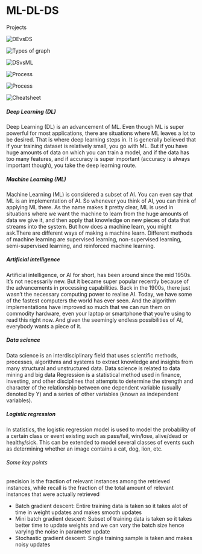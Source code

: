 # ML-DL-DS
Projects

![DEvsDS](DEvsDS.jpeg)

![Types of graph](TypesOfCharts.jpg)

![DSvsML](DSvsML.jpg)

![Process](OverFit.png)

![Process](DS_Process.png)

![Cheatsheet](Cheatsheet_MachineLearning.png)
##### Deep Learning (DL)
Deep Learning (DL) is an advancement of ML. Even though ML is super powerful for most applications, there are situations where ML leaves a lot to be desired. That is where deep learning steps in. It is generally believed that if your training dataset is relatively small, you go with ML. But if you have huge amounts of data on which you can train a model, and if the data has too many features, and if accuracy is super important (accuracy is always important though), you take the deep learning route.

##### Machine Learning (ML)
Machine Learning (ML) is considered a subset of AI. You can even say that ML is an implementation of AI. So whenever you think of AI, you can think of applying ML there. As the name makes it pretty clear, ML is used in situations where we want the machine to learn from the huge amounts of data we give it, and then apply that knowledge on new pieces of data that streams into the system. But how does a machine learn, you might ask.There are different ways of making a machine learn. Different methods of machine learning are supervised learning, non-supervised learning, semi-supervised learning, and reinforced machine learning.

##### Artificial intelligence
Artificial intelligence, or AI for short, has been around since the mid 1950s. It’s not necessarily new. But it became super popular recently because of the advancements in processing capabilities. Back in the 1900s, there just wasn’t the necessary computing power to realise AI. Today, we have some of the fastest computers the world has ever seen. And the algorithm implementations have improved so much that we can run them on commodity hardware, even your laptop or smartphone that you’re using to read this right now. And given the seemingly endless possibilities of AI, everybody wants a piece of it.

##### Data science
Data science is an interdisciplinary field that uses scientific methods, processes, algorithms and systems to extract knowledge and insights from many structural and unstructured data. Data science is related to data mining and big data
Regression is a statistical method used in finance, investing, and other disciplines that attempts to determine the strength and character of the relationship between one dependent variable (usually denoted by Y) and a series of other variables (known as independent variables).

##### Logistic regression 
In statistics, the logistic regression model is used to model the probability of a certain class or event existing such as pass/fail, win/lose, alive/dead or healthy/sick. This can be extended to model several classes of events such as determining whether an image contains a cat, dog, lion, etc.

###### Some key points
precision is the fraction of relevant instances among the retrieved instances, while recall is the fraction of the total amount of relevant instances that were actually retrieved

* Batch gradient descent: Entire training data is taken so it takes alot of time in weight updates and makes smooth updates
* Mini batch gradient descent: Subset of training data is taken so it takes better time to update weights and we can vary the batch size hence varying the noise in parameter update
* Stochastic gradient descent: Single training sample is taken and makes noisy updates
